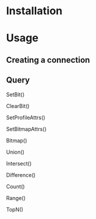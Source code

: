 # Installation

# Usage

## Creating a connection

## Query

SetBit()

ClearBit()

SetProfileAttrs()

SetBitmapAttrs()

Bitmap()

Union()

Intersect()

Difference()

Count()

Range()

TopN()


